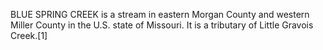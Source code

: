 BLUE SPRING CREEK is a stream in eastern Morgan County and western Miller County in the U.S. state of Missouri. It is a tributary of Little Gravois Creek.[1]
